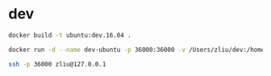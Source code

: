 # dev

```sh
docker build -t ubuntu:dev.16.04 .
```

```sh
docker run -d --name dev-ubuntu -p 36000:36000 -v /Users/zliu/dev:/home/zliu ubuntu:dev.16.04
```

```sh
ssh -p 36000 zliu@127.0.0.1 
```
